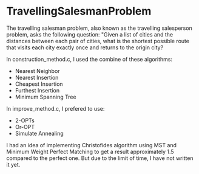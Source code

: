 # TravellingSalesmanProblem
The travelling salesman problem, also known as the travelling salesperson problem, asks the following question: "Given a list of cities and the distances between each pair of cities, what is the shortest possible route that visits each city exactly once and returns to the origin city?

In construction_method.c, I used the combine of these algorithms:
- Nearest Neighbor
- Nearest Insertion
- Cheapest Insertion
- Furthest Insertion
- Minimum Spanning Tree

In improve_method.c, I prefered to use:
- 2-OPTs
- Or-OPT
- Simulate Annealing

I had an idea of implementing Christofides algorithm using MST and Minimum Weight Perfect Matching to get a result approximately 1.5 compared to the perfect one. But due to the limit of time, I have not written it yet.

